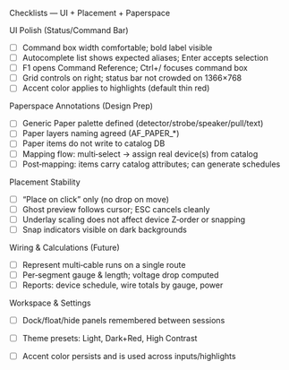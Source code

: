 Checklists — UI + Placement + Paperspace

UI Polish (Status/Command Bar)
- [ ] Command box width comfortable; bold label visible
- [ ] Autocomplete list shows expected aliases; Enter accepts selection
- [ ] F1 opens Command Reference; Ctrl+/ focuses command box
- [ ] Grid controls on right; status bar not crowded on 1366×768
- [ ] Accent color applies to highlights (default thin red)

Paperspace Annotations (Design Prep)
- [ ] Generic Paper palette defined (detector/strobe/speaker/pull/text)
- [ ] Paper layers naming agreed (AF_PAPER_*)
- [ ] Paper items do not write to catalog DB
- [ ] Mapping flow: multi‑select → assign real device(s) from catalog
- [ ] Post‑mapping: items carry catalog attributes; can generate schedules

Placement Stability
- [ ] “Place on click” only (no drop on move)
- [ ] Ghost preview follows cursor; ESC cancels cleanly
- [ ] Underlay scaling does not affect device Z‑order or snapping
- [ ] Snap indicators visible on dark backgrounds

Wiring & Calculations (Future)
- [ ] Represent multi‑cable runs on a single route
- [ ] Per‑segment gauge & length; voltage drop computed
- [ ] Reports: device schedule, wire totals by gauge, power

Workspace & Settings
- [ ] Dock/float/hide panels remembered between sessions
- [ ] Theme presets: Light, Dark+Red, High Contrast
- [ ] Accent color persists and is used across inputs/highlights


